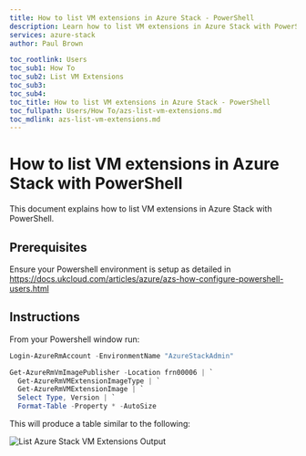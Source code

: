 ```yaml
---
title: How to list VM extensions in Azure Stack - PowerShell
description: Learn how to list VM extensions in Azure Stack with PowerShell
services: azure-stack
author: Paul Brown

toc_rootlink: Users
toc_sub1: How To
toc_sub2: List VM Extensions
toc_sub3:
toc_sub4:
toc_title: How to list VM extensions in Azure Stack - PowerShell
toc_fullpath: Users/How To/azs-list-vm-extensions.md
toc_mdlink: azs-list-vm-extensions.md
---
```


# How to list VM extensions in Azure Stack with PowerShell

This document explains how to list VM extensions in Azure Stack with PowerShell.

## Prerequisites

Ensure your Powershell environment is setup as detailed in https://docs.ukcloud.com/articles/azure/azs-how-configure-powershell-users.html

## Instructions

From your Powershell window run:

```powershell
Login-AzureRmAccount -EnvironmentName "AzureStackAdmin"

Get-AzureRmVmImagePublisher -Location frn00006 | `
  Get-AzureRmVMExtensionImageType | `
  Get-AzureRmVMExtensionImage | `
  Select Type, Version | `
  Format-Table -Property * -AutoSize
```
This will produce a table similar to the following:

![List Azure Stack VM Extensions Output](images/azs--list-vm-extensions.png)